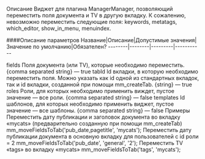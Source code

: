 Описание
Виджет для плагина ManagerManager, позволяющий переместить поля документа и TV в другую вкладку. К сожалению, невозможно переместить следующие поля: keywords, metatags, which_editor, show_in_menu, menuindex.

####Описание параметров
Название|Описание|Допустимые значения|Значение по умолчанию|Обязателен?
--------|--------|---------|-----------

fields	Поля документа (или TV), которые необходимо переместить.	{comma separated string}	—	true
tabId	Id вкладки, в которую необходимо переместить поля. Можно указать как id одной из стандартных вкладок, так и id вкладки, созданной при помощи mm_createTab.	{string}	—	true
roles	Роли, для которых необходимо применить виждет, пустое значение — все роли.	{comma separated string}	—	false
templates	Id шаблонов, для которых необходимо применить виджет, пустое значение — все шаблоны.	{comma separated string}	—	false
Примеры
Переместить дату публикации и заголовок документа во вкладку «mycats» (предварительно созданную при помощи mm_createTab)
mm_moveFieldsToTab('pub_date,pagetitle', 'mycats');
Переместить дату публикации документа в основную вкладку для пользователей с id роли = 2
mm_moveFieldsToTab('pub_date', 'general', '2');
Переместить TV «tags» во вкладку «mycats»
mm_moveFieldsToTab('tags', 'mycats');